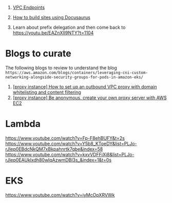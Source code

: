 

1. [VPC Endpoints](../my-drafts/[NET]%20VPC%20Endpoints.md)

2. [How to build sites using Docusaurus](https://www.youtube.com/watch?v=2R53Y7eP45k)

3. Learn about prefix delegation and then come back to https://youtu.be/EAZnXII9NTY?t=1104

# Blogs to curate

The following blogs to review to understand the blog `https://aws.amazon.com/blogs/containers/leveraging-cni-custom-networking-alongside-security-groups-for-pods-in-amazon-eks/`

1. [[proxy instance] How to set up an outbound VPC proxy with domain whitelisting and content filtering](https://aws.amazon.com/blogs/security/how-to-set-up-an-outbound-vpc-proxy-with-domain-whitelisting-and-content-filtering/)
1. [[proxy instance] Be anonymous, create your own proxy server with AWS EC2](https://dev.to/viralsangani/be-anonymous-create-your-own-proxy-server-with-aws-ec2-2k63)

# Lambda
https://www.youtube.com/watch?v=Fp-F8ehBUFY&t=2s
https://www.youtube.com/watch?v=Y5b8_KToeDY&list=PLJo-rJlep0EBdcNkQM7xBkpahnrtk7qbe&index=58
https://www.youtube.com/watch?v=kxvVDFFiXj8&list=PLJo-rJlep0EAUklxdh80wlqAzwmDBl3s_&index=1&t=0s

# EKS
https://www.youtube.com/watch?v=iyMcOpXRVWk